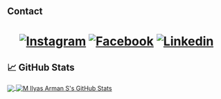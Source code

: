 ## Contact
<h1 align='center'>
    <a href="https://www.instagram.com/milyasarmans"><img
            src="https://img.shields.io/badge/instagram-%23E4405F.svg?&style=for-the-badge&logo=instagram&logoColor=white"
            alt="Instagram"></a>
    <a href="https://web.facebook.com/milyasarmans"><img
            src="https://img.shields.io/badge/facebook-%231877F2.svg?&style=for-the-badge&logo=facebook&logoColor=white"
            alt="Facebook"></a>
    <a href="https://www.linkedin.com/in/milyasarmans/"><img
            src="https://img.shields.io/badge/linkedin-%230077B5.svg?&style=for-the-badge&logo=linkedin&logoColor=white"
            alt="Linkedin"></a>
</h1>

## &#x1f4c8; GitHub Stats

<a href="https://github.com/milyasarmans/milyasarmans">
  <img align="center" src="https://github-readme-stats.vercel.app/api/top-langs/?username=milyasarmans&hide=java,html,tex&title_color=ffffff&text_color=c9cacc&icon_color=2bbc8a&bg_color=1d1f21&langs_count=3" />
</a>
<a href="https://github.com/milyasarmans/milyasarmans">
  <img align="center" src="https://github-readme-stats.vercel.app/api?username=milyasarmans&show_icons=true&line_height=27&count_private=true&title_color=ffffff&text_color=c9cacc&icon_color=2bbc8a&bg_color=1d1f21" alt="M Ilyas Arman S's GitHub Stats" />
</a>
